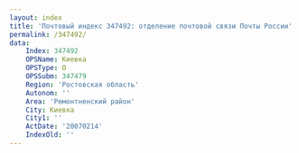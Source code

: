 ```yaml
---
layout: index
title: 'Почтовый индекс 347492: отделение почтовой связи Почты России'
permalink: /347492/
data:
    Index: 347492
    OPSName: Киевка
    OPSType: О
    OPSSubm: 347479
    Region: 'Ростовская область'
    Autonom: ''
    Area: 'Ремонтненский район'
    City: Киевка
    City1: ''
    ActDate: '20070214'
    IndexOld: ''
---
```

